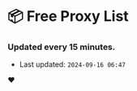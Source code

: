 # :package: Free Proxy List
### Updated every 15 minutes.

- Last updated: `2024-09-16 06:47`

:heart:
